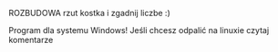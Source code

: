 ROZBUDOWA rzut kostka i zgadnij liczbe :)

Program dla systemu Windows! Jeśli chcesz odpalić na linuxie czytaj komentarze 

